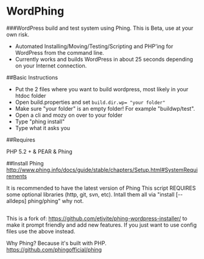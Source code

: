 WordPhing
=========

###WordPress build and test system using Phing. 
This is Beta, use at your own risk.

- Automated Installing/Moving/Testing/Scripting and PHP'ing for WordPress from the command line.
- Currently works and builds WordPress in about 25 seconds depending on your Internet connection.

##Basic Instructions

- Put the 2 files where you want to build wordpress, most likely in your htdoc folder
- Open build.properties and set `build.dir.wp= "your folder"`
- Make sure "your folder" is an empty folder! For example "buildwp/test".
- Open a cli and mozy on over to your folder
- Type "phing install"
- Type what it asks you


##Requires

PHP 5.2 + & PEAR & Phing

##Install Phing
http://www.phing.info/docs/guide/stable/chapters/Setup.html#SystemRequirements

It is recommended to have the latest version of Phing
This script REQUIRES some optional libraries (http, git, svn, etc).
Intall them all via "install [--alldeps] phing/phing"  why not.


##

This is a fork of: https://github.com/etivite/phing-wordpress-installer/ to make it prompt friendly and add new features.
If you just want to use config files use the above instead.

Why Phing? Because it's built with PHP.
https://github.com/phingofficial/phing


